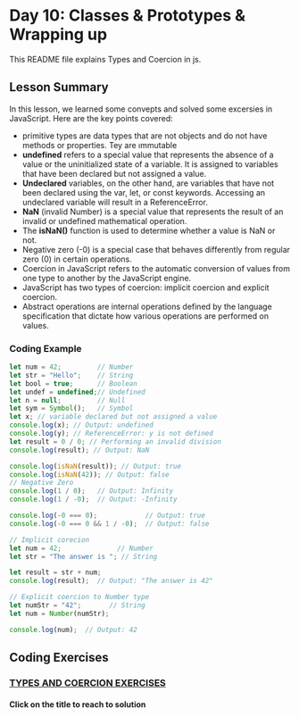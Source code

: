 
# Day 10: Classes & Prototypes & Wrapping up

This README file explains Types  and Coercion in js.

## Lesson Summary

In this lesson, we learned some convepts and solved  some excersies in JavaScript. Here are the key points covered:

- primitive types are data types that are not objects and do not have methods or properties. Tey are ımmutable 
- **undefined** refers to a special value that represents the absence of a value or the uninitialized state of a variable. It is assigned to variables that have been declared but not assigned a value.
- **Undeclared** variables, on the other hand, are variables that have not been declared using the var, let, or const keywords. Accessing an undeclared variable will result in a ReferenceError.
- **NaN** (invalid Number) is a special value that represents the result of an invalid or undefined mathematical operation.
- The **isNaN()** function is used to determine whether a value is NaN or not. 
- Negative zero (-0) is a special case that behaves differently from regular zero (0) in certain operations.
- Coercion in JavaScript refers to the automatic conversion of values from one type to another by the JavaScript engine.
- JavaScript has two types of coercion: implicit coercion and explicit coercion.
- Abstract operations are internal operations defined by the language specification that dictate how various operations are performed on values.
### Coding Example 
```javascript
let num = 42;         // Number
let str = "Hello";    // String
let bool = true;      // Boolean
let undef = undefined;// Undefined
let n = null;         // Null
let sym = Symbol();   // Symbol
let x; // variable declared but not assigned a value
console.log(x); // Output: undefined
console.log(y); // ReferenceError: y is not defined
let result = 0 / 0; // Performing an invalid division
console.log(result); // Output: NaN

console.log(isNaN(result)); // Output: true
console.log(isNaN(42)); // Output: false
// Negative Zero
console.log(1 / 0);   // Output: Infinity
console.log(1 / -0);  // Output: -Infinity

console.log(-0 === 0);            // Output: true
console.log(-0 === 0 && 1 / -0);  // Output: false

// Implicit corecion
let num = 42;              // Number
let str = "The answer is "; // String

let result = str + num;
console.log(result);  // Output: "The answer is 42"

// Explicit coercion to Number type
let numStr = "42";       // String
let num = Number(numStr); 

console.log(num);  // Output: 42

```

## Coding Exercises

### [TYPES AND COERCION EXERCISES](https://github.com/MKOdeh2024/week3-day1-tasks.git)
#### Click on the title to reach to solution
